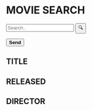 <!DOCTYPE html>
<html>
<head>
    <title>MOVIE SEARCH</title>
    <link rel="stylesheet" href="agent.css">
</head>
<body>
  <div class="container">
    <h1>MOVIE SEARCH</h1>
    <form id="searchForm">
      <input type="search" placeholder="Search.." id="mySearch" name="search">
      <button type="submit" id="searchButton">&#128269</button>
    </form>
    <div class="button-container">
      <button onclick="handleSearch()"><b>Send</b></button>
    </div>
  </div>

  <div class="movie-info">
    <div>
      <h2>TITLE</h2>
      <p id="title"></p>
    </div>
    <div>
      <h2>RELEASED</h2>
      <p id="released"></p>
    </div>
    <div>
      <h2>DIRECTOR</h2>
      <p id="director"></p>
    </div>
  </div>

  <script src="https://cdn.jsdelivr.net/npm/axios/dist/axios.min.js"></script>
  <script src="main.js"></script>
</body>
</html>

